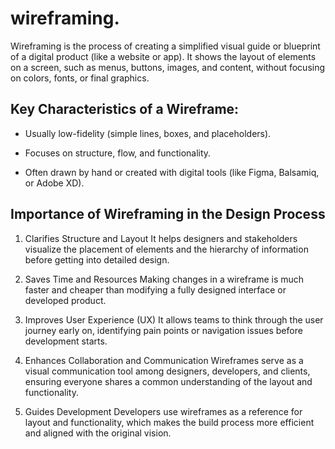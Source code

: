 # wireframing.
Wireframing is the process of creating a simplified visual guide or blueprint of a digital product (like a website or app). It shows the layout of elements on a screen, such as menus, buttons, images, and content, without focusing on colors, fonts, or final graphics.

## Key Characteristics of a Wireframe:
+ Usually low-fidelity (simple lines, boxes, and placeholders).

+ Focuses on structure, flow, and functionality.

+ Often drawn by hand or created with digital tools (like Figma, Balsamiq, or Adobe XD).

## Importance of Wireframing in the Design Process
1. Clarifies Structure and Layout
It helps designers and stakeholders visualize the placement of elements and the hierarchy of information before getting into detailed design.

2. Saves Time and Resources
Making changes in a wireframe is much faster and cheaper than modifying a fully designed interface or developed product.

3. Improves User Experience (UX)
It allows teams to think through the user journey early on, identifying pain points or navigation issues before development starts.

4. Enhances Collaboration and Communication
Wireframes serve as a visual communication tool among designers, developers, and clients, ensuring everyone shares a common understanding of the layout and functionality.

5. Guides Development
Developers use wireframes as a reference for layout and functionality, which makes the build process more efficient and aligned with the original vision.
